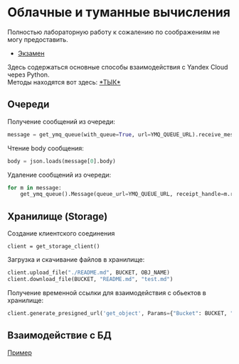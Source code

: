 # Облачные и туманные вычисления
Полностью лабораторную работу к сожалению по соображениям не могу предоставить.  

+ [Экзамен](./docs/Oblachki_zache.pdf)

Здесь содержаться основные способы взаимодействия с Yandex Cloud через Python.  
Методы находятся вот здесь: [\*ТЫК*](./yandexCloudUtils.py)

## Очереди
Получение сообщений из очереди:
```python
message = get_ymq_queue(with_queue=True, url=YMQ_QUEUE_URL).receive_messages(MaxNumberOfMessages=1, WaitTimeSeconds=5)
```

Чтение body сообщения:
```python
body = json.loads(message[0].body)
```

Удаление сообщений из очереди:
```python
for m in message:
    get_ymq_queue().Message(queue_url=YMQ_QUEUE_URL, receipt_handle=m.receipt_handle).delete()
```

## Хранилище (Storage)
Создание клиентского соединения
```pyton
client = get_storage_client()
```

Загрузка и скачивание файлов в хранилище:
```python
client.upload_file("./README.md", BUCKET, OBJ_NAME)
client.download_file(BUCKET, "README.md", "test.md")
```

Получение временной ссылки для взаимодействия с обьектов в хранилище:
```python
client.generate_presigned_url('get_object', Params={"Bucket": BUCKET, "Key": OBJ_NAME}, ExpiresIn=3600)
```

## Взаимодействие с БД
[Пример](./db.py)
